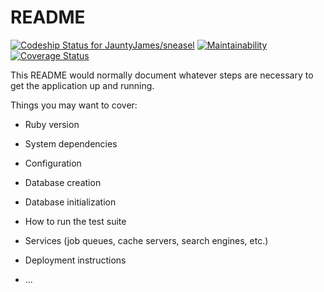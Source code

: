 # README
[ ![Codeship Status for JauntyJames/sneasel](https://app.codeship.com/projects/ff8de150-1f08-0136-e208-06234e3a9e50/status?branch=master)](https://app.codeship.com/projects/285096)
[![Maintainability](https://api.codeclimate.com/v1/badges/20b175f12ad011001021/maintainability)](https://codeclimate.com/github/JauntyJames/sneasel/maintainability)
[![Coverage Status](https://coveralls.io/repos/github/JauntyJames/sneasel/badge.svg?branch=master)](https://coveralls.io/github/JauntyJames/sneasel?branch=master)

This README would normally document whatever steps are necessary to get the
application up and running.

Things you may want to cover:

* Ruby version

* System dependencies

* Configuration

* Database creation

* Database initialization

* How to run the test suite

* Services (job queues, cache servers, search engines, etc.)

* Deployment instructions

* ...
